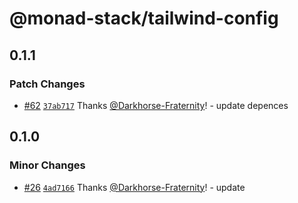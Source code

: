 # @monad-stack/tailwind-config

## 0.1.1

### Patch Changes

- [#62](https://github.com/Darkhorse-Fraternity/monad-stack/pull/62) [`37ab717`](https://github.com/Darkhorse-Fraternity/monad-stack/commit/37ab71786ade9abb6fd931d9a4b87d724abf43f6) Thanks [@Darkhorse-Fraternity](https://github.com/Darkhorse-Fraternity)! - update depences

## 0.1.0

### Minor Changes

- [#26](https://github.com/Darkhorse-Fraternity/monad-stack/pull/26) [`4ad7166`](https://github.com/Darkhorse-Fraternity/monad-stack/commit/4ad71661d6937ade783552a254b0c80193e6e27f) Thanks [@Darkhorse-Fraternity](https://github.com/Darkhorse-Fraternity)! - update
